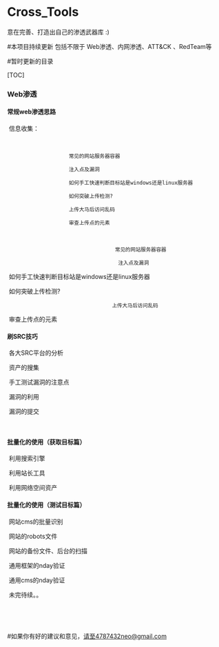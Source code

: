 # Cross_Tools
意在完善、打造出自己的渗透武器库  :)

#本项目持续更新  包括不限于 Web渗透、内网渗透、ATT&CK 、RedTeam等 

#暂时更新的目录

[TOC]



### 		 Web渗透	

#### 					常规web渗透思路

​									信息收集：

​										

```
					常见的网站服务器容器

 					注入点及漏洞

					如何手工快速判断目标站是windows还是linux服务器

					如何突破上传检测?

 					上传大马后访问乱码

					审查上传点的元素
```

​										

  									   常见的网站服务器容器

 										注入点及漏洞

​										如何手工快速判断目标站是windows还是linux服务器

​										如何突破上传检测?

 									  上传大马后访问乱码

​									   审查上传点的元素

#### 					刷SRC技巧	

​										各大SRC平台的分析

​										资产的搜集

​										手工测试漏洞的注意点

​										漏洞的利用

​										漏洞的提交

​										

#### 					批量化的使用（获取目标篇）

​							利用搜索引擎

​							利用站长工具

​							利用网络空间资产

#### 					批量化的使用（测试目标篇）

​							网站cms的批量识别

​							网站的robots文件

​							网站的备份文件、后台的扫描

​							通用框架的nday验证

​							通用cms的nday验证



​							未完待续。。

​						

​					





#如果你有好的建议和意见，请至4787432neo@gmail.com


